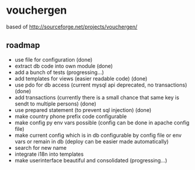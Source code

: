 vouchergen
==========

based of http://sourceforge.net/projects/vouchergen/


roadmap
-------

  * use file for configuration (done)
  * extract db code into own module (done)
  * add a bunch of tests (progressing...)
  * add templates for views (easier readable code) (done)
  * use pdo for db access (current mysql api deprecated, no transactions) (done)
  * add transactions (currently there is a small chance that same key is sendt to multiple persons) (done)
  * use prepared statement (to prevent sql injection) (done)
  * make country phone prefix code configurable
  * make config py env vars possible (config can be done in apache config file)
  * make current config which is in db configurable by config file or env vars or remain in db (deploy can be easier made automatically)
  * search for new name
  * integrate i18n into templates
  * make userinterface beautiful and consolidated (progressing...)
 
